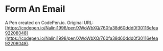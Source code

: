 # Form An Email

A Pen created on CodePen.io. Original URL: [https://codepen.io/Nalini1998/pen/XWoWbXQ/760fa38d60ddd0f30116efea92208048](https://codepen.io/Nalini1998/pen/XWoWbXQ/760fa38d60ddd0f30116efea92208048).

